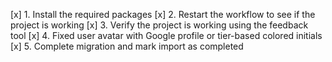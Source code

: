 [x] 1. Install the required packages
[x] 2. Restart the workflow to see if the project is working
[x] 3. Verify the project is working using the feedback tool
[x] 4. Fixed user avatar with Google profile or tier-based colored initials
[x] 5. Complete migration and mark import as completed